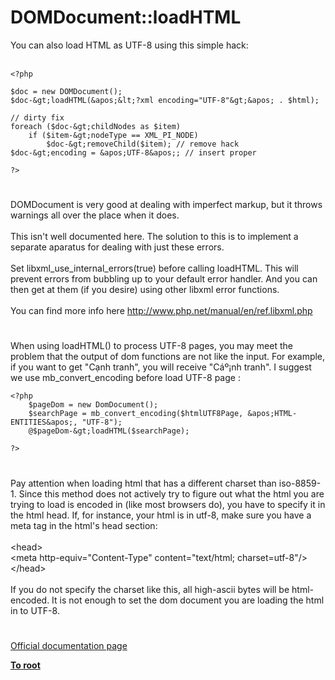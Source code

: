 # DOMDocument::loadHTML



You can also load HTML as UTF-8 using this simple hack:<br><br>

```
<?php

$doc = new DOMDocument();
$doc-&gt;loadHTML(&apos;&lt;?xml encoding="UTF-8"&gt;&apos; . $html);

// dirty fix
foreach ($doc-&gt;childNodes as $item)
    if ($item-&gt;nodeType == XML_PI_NODE)
        $doc-&gt;removeChild($item); // remove hack
$doc-&gt;encoding = &apos;UTF-8&apos;; // insert proper

?>
```
  

#

DOMDocument is very good at dealing with imperfect markup, but it throws warnings all over the place when it does. <br><br>This isn&apos;t well documented here. The solution to this is to implement a separate aparatus for dealing with just these errors. <br><br>Set libxml_use_internal_errors(true) before calling loadHTML. This will prevent errors from bubbling up to your default error handler. And you can then get at them (if you desire) using other libxml error functions. <br><br>You can find more info here http://www.php.net/manual/en/ref.libxml.php  

#

When using loadHTML() to process UTF-8 pages, you may meet the problem that the output of dom functions are not like the input. For example, if you want to get "C&#x1EA1;nh tranh", you will receive "C&#xE1;&#xBA;&#xA1;nh tranh".  I suggest we use mb_convert_encoding before load UTF-8 page :<br>

```
<?php
    $pageDom = new DomDocument();    
    $searchPage = mb_convert_encoding($htmlUTF8Page, &apos;HTML-ENTITIES&apos;, "UTF-8"); 
    @$pageDom-&gt;loadHTML($searchPage);

?>
```
  

#

Pay attention when loading html that has a different charset than iso-8859-1. Since this method does not actively try to figure out what the html you are trying to load is encoded in (like most browsers do), you have to specify it in the html head. If, for instance, your html is in utf-8, make sure you have a meta tag in the html&apos;s head section:<br><br>&lt;head&gt;<br>&lt;meta http-equiv="Content-Type" content="text/html; charset=utf-8"/&gt;<br>&lt;/head&gt;<br><br>If you do not specify the charset like this, all high-ascii bytes will be html-encoded. It is not enough to set the dom document you are loading the html in to UTF-8.  

#

[Official documentation page](https://www.php.net/manual/en/domdocument.loadhtml.php)

**[To root](/README.md)**